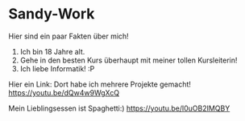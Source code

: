 # Sandy-Work

Hier sind ein paar Fakten über mich!

1. Ich bin 18 Jahre alt.
2. Gehe in den besten Kurs überhaupt mit meiner tollen Kursleiterin!
3. Ich liebe Informatik! :P

Hier ein Link:
Dort habe ich mehrere Projekte gemacht!
https://youtu.be/dQw4w9WgXcQ 

Mein Lieblingsessen ist Spaghetti:)
https://youtu.be/l0uOB2IMQBY

